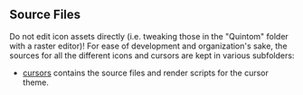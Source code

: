 ## Source Files

Do not edit icon assets directly (i.e. tweaking those in the "Quintom" folder with a raster editor)! For ease of development and organization's sake, the sources for all the different icons and cursors are kept in various subfolders: 

 - [cursors](./cursors) contains the source files and render scripts for the cursor theme.
